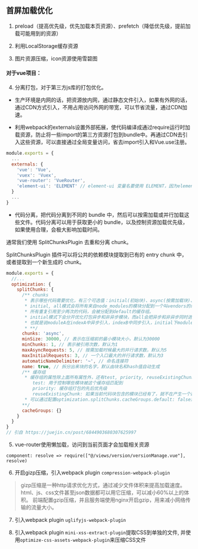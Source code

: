 ## 首屏加载优化

1. preload（提高优先级，优先加载本页资源）、prefetch（降低优先级，提前加载可能用到的资源）

2. 利用LocalStorage缓存资源

3. 图片资源压缩，icon资源使用雪碧图

#### 对于vue项目：

4. 分离打包，对于第三方js库的打包优化。

+ 生产环境是内网的话，把资源放内网，通过静态文件引入，如果有外网的话，通过CDN方式引入，不用占用访问外网的带宽，可以节省流量，通过CDN加速。

+ 利用webpack的externals设置外部拓展，使代码编译成通过require运行时加载资源，防止将一些import的第三方资源打包到bundle中。再通过CDN去引入这些资源，可以直接通过全局变量访问，省去import引入和Vue.use注册。

``` js
module.exports = {
  ...
  externals: {
    'vue': 'Vue',
    'vuex': 'Vuex',
    'vue-router': 'VueRouter',
    'element-ui': 'ELEMENT' // element-ui 变量名要使用 ELEMENT，因为element-ui的 umd 模块名是 ELEMENT
  }
  ...
}
```

+ 代码分离，把代码分离到不同的 bundle 中，然后可以按需加载或并行加载这些文件。代码分离可以用于获取更小的 bundle，以及控制资源加载优先级，如果使用合理，会极大影响加载时间。

通常我们使用 SplitChunksPlugin 去重和分离 chunk。

SplitChunksPlugin 插件可以将公共的依赖模块提取到已有的 entry chunk 中，或者提取到一个新生成的 chunk。

``` js
module.exports = {
  //...
  optimization: {
    splitChunks: {
      /** chunks
       * 表示哪些代码需要优化，有三个可选值：initial(初始块)、async(按需加载块)、all(全部块)，默认为async
       * initial, all模式会将所有来自node_modules的模块分配到一个叫vendors的缓存组；
       * 所有重复引用至少两次的代码，会被分配到default的缓存组。
       * initial模式下会分开优化打包异步和非异步模块，而all会把异步和非异步同时进行优化打包。
       * 也就是说moduleA在indexA中异步引入，indexB中同步引入，initial下moduleA会出现在两个打包块中，而all只会出现一个。
       * **/
      chunks: 'async',
      minSize: 30000, // 表示在压缩前的最小模块大小，默认为30000
      minChunks: 1, // 表示被引用次数，默认为1
      maxAsyncRequests: 5, // 按需加载时候最大的并行请求数，默认为5
      maxInitialRequests: 3, // 一个入口最大的并行请求数，默认为3
      automaticNameDelimiter: '~', // 命名连接符
      name: true, // 拆分出来块的名字，默认由块名和hash值自动生成
      /** 缓存组
       * 缓存组的属性除上面所有属性外，还有test, priority, reuseExistingChunk
          test: 用于控制哪些模块被这个缓存组匹配到
          priority: 缓存组打包的先后优先级
          reuseExistingChunk: 如果当前代码块包含的模块已经有了，就不在产生一个新的代码块
       * 可以通过配置optimization.splitChunks.cacheGroups.default: false禁用default缓存组
      **/
      cacheGroups: {} 
    }
  }
}
// 引自 https://juejin.cn/post/6844903680307625997
```

5. vue-router使用懒加载，访问到当前页面才会加载相关资源

`component: resolve => require(["@/views/version/versionManage.vue"], resolve)`

6. 开启gizp压缩，引入webpack plugin `compression-webpack-plugin`

> gizp压缩是一种http请求优化方式，通过减少文件体积来提高加载速度。
> html、js、css文件甚至json数据都可以用它压缩，可以减小60%以上的体积。
> 前端配置gzip压缩，并且服务端使用nginx开启gzip，用来减小网络传输的流量大小。

7. 引入webpack plugin `uglifyjs-webpack-plugin`

8. 引入webpack plugin `mini-xss-extract-plugin`提取CSS到单独的文件, 并使用`optimize-css-assets-webpack-plugin`来压缩CSS文件
